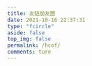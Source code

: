 ```yaml
---
title: 友链朋友圈
date: 2021-10-16 22:37:31
type: "fcircle"
aside: false
top_img: false
permalink: /hcof/
comments: ture
---
```


<script>
  window.circle_config = {
    api: 'https://wyblog.eu.org'
  }
</script>

<script defer="defer" type="module" src="https://cdn.jsdelivr.net/gh/612901/661111@main/js/fcircle-module.js"></script>
<link href="https://raw.githubusercontent.com/612901/661111/main/js/fcircle.css" rel="stylesheet" />
<script defer="defer" src="https://cdn.jsdelivr.net/gh/612901/661111@main/js/fcircle.js" nomodule></script>
<div id="app"></div>

